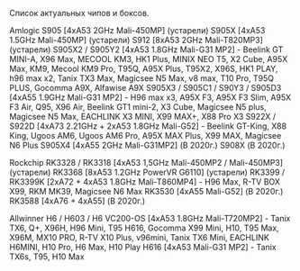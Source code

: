 Список актуальных чипов и боксов.

Amlogic
S905 [4xA53 2GHz Mali-450MP] (устарели)
S905X [4xA53 1.5GHz Mali-450MP] (устарели)
S912 [8xA53 2GHz Mali-T820MP3] (устарели)
S905X2 / S905Y2 [4xA53 1.8GHz Mali-G31 MP2] - Beelink GT MINI-A, X96 Max, MECOOL KM3, HK1 Plus, MINIX NEO T5, X2 Cube, A95X Max, KM9, Mecool KM9 Pro, T95Q, A95X Plus, T95X2, X96S, HK1 PLAY, h96 max x2, Tanix TX3 Max, Magicsee N5 Max, v8 max, T10 Pro, T95Q PLUS, Gocomma A9X, Alfawise A9X
S905X3 / S905C1 / S90Y3 / S905D3 [4xA55 1.9GHz Mali-G31 MP2] - H96 max x3, A95X F3, A95X F3 Slim, A95X F3 Air, Q95, X96 Air, Beelink GT1 mini-2, X3 Cube, Magicsee N5 plus, Magicsee N5 Max, EACHLINK X3 MINI, X99 MAX+, X88 Pro X3
S922X / S922D [4xA73 2.21GHz + 2xA53 1.8GHz Mali-G52] - Beelink GT-King, X88 King, Ugoos AM6, Ugoos AM6 Pro, A95X MAX Plus, X99 MAX, Magicsee N6 Plus
S905X4 [4xA55 2GHz Mali-G31MP2] (В 2020г.)
S908X (В 2020г.)

Rockchip
RK3328 / RK3318 [4xA53 1,5GHz Mali-450MP2 / Mali-450MP3] (устарели)
RK3368 [8xA53 1.2GHz PowerVR G6110] (устарели)
RK3399 / RK3399K [2xA72 + 4xA53 1.8GHz Mali-T860MP4] - H96 Max, R-TV BOX X99, RKM MK39, Magicsee N6 Max
RK3530 [4xA55 Mali-G52] (В 2020г.)
RK3588 [4xA76 + 4xA55] (В 2020г.)

Allwinner
H6 / H603 / H6 VC200-OS [4xA53 1.8GHz Mali-T720MP2] - Tanix TX6, Q+, X96H, H96 Mini, T95 H616, Gocomma X99 Mini, H10, T95 Max, X96M, MX10 PRO, R-TV X10 Plus, v96mini, Tanix TX6 Mini, EACHLINK H6MINI, H10 Pro, H6 Max, H10 Play
H616 [4xA53 Mali-G31 MP2] - Tanix TX6s, T95, H10 Max
